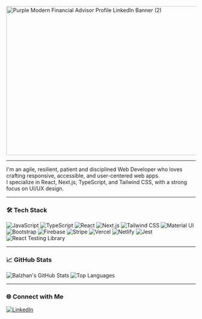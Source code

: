 <img width="1584" height="396" alt="Purple Modern Financial Advisor Profile LinkedIn Banner (2)" src="https://github.com/user-attachments/assets/e4e22b06-dd2e-4cf0-8ece-93374d3f668c" />


---

I'm an agile, resilient, patient and disciplined Web Developer who loves crafting responsive, accessible, and user-centered web apps.<br>
I specialize in React, Next.js, TypeScript, and Tailwind CSS, with a strong focus on UI/UX design.

---

### 🛠️ Tech Stack

<p>
  <img src="https://img.shields.io/badge/JavaScript-F7DF1E?logo=javascript&logoColor=black&style=flat-square" alt="JavaScript" />
  <img src="https://img.shields.io/badge/TypeScript-007ACC?logo=typescript&logoColor=white&style=flat-square" alt="TypeScript" />
  <img src="https://img.shields.io/badge/React-20232a?logo=react&logoColor=61dafb&style=flat-square" alt="React" />
  <img src="https://img.shields.io/badge/Next.js-000?logo=nextdotjs&logoColor=white&style=flat-square" alt="Next.js" />
  <img src="https://img.shields.io/badge/Tailwind%20CSS-38B2AC?logo=tailwindcss&logoColor=white&style=flat-square" alt="Tailwind CSS" />
  <img src="https://img.shields.io/badge/Material%20UI-007FFF?logo=mui&logoColor=white&style=flat-square" alt="Material UI" />
  <img src="https://img.shields.io/badge/Bootstrap-563D7C?logo=bootstrap&logoColor=white&style=flat-square" alt="Bootstrap" />
  <img src="https://img.shields.io/badge/Firebase-ffca28?logo=firebase&logoColor=black&style=flat-square" alt="Firebase" />
  <img src="https://img.shields.io/badge/Stripe-635bff?logo=stripe&logoColor=white&style=flat-square" alt="Stripe" />
  <img src="https://img.shields.io/badge/Vercel-000?logo=vercel&logoColor=white&style=flat-square" alt="Vercel" />
  <img src="https://img.shields.io/badge/Netlify-00C7B7?logo=netlify&logoColor=white&style=flat-square" alt="Netlify" />
  <img src="https://img.shields.io/badge/Jest-C21325?logo=jest&logoColor=white&style=flat-square" alt="Jest" />
  <img src="https://img.shields.io/badge/React%20Testing%20Library-E33332?logo=testing-library&logoColor=white&style=flat-square" alt="React Testing Library" />
</p>


---

### 📈 GitHub Stats

<p align="left">
  <img src="https://github-readme-stats.vercel.app/api?username=balzhan-kanatbek&show_icons=true&hide_title=true&count_private=true&hide_border=true&theme=default" alt="Balzhan's GitHub Stats" />
  <img src="https://github-readme-stats.vercel.app/api/top-langs/?username=balzhan-kanatbek&layout=compact&hide_border=true&theme=default" alt="Top Languages" />
</p>

---

### 🌐 Connect with Me

[![LinkedIn](https://img.shields.io/badge/LinkedIn-blue?logo=linkedin&logoColor=white&style=flat-square)](https://www.linkedin.com/in/balzhan-kanatbek)


